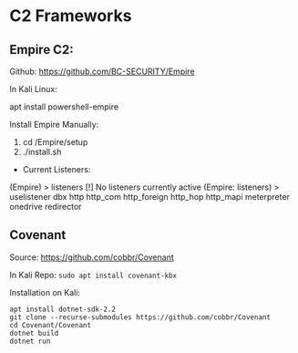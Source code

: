 # C2 Frameworks

## Empire C2:

Github: https://github.com/BC-SECURITY/Empire

In Kali Linux: 

apt install powershell-empire

Install Empire Manually:

1. cd /Empire/setup
2. ./install.sh

- Current Listeners: 

(Empire) > listeners
[!] No listeners currently active
(Empire: listeners) > uselistener 
dbx           http          http_com      http_foreign  http_hop      http_mapi     meterpreter   onedrive      redirector   


## Covenant

Source: https://github.com/cobbr/Covenant

In Kali Repo:
`sudo apt install covenant-kbx`

Installation on Kali: 

```
apt install dotnet-sdk-2.2
git clone --recurse-submodules https://github.com/cobbr/Covenant
cd Covenant/Covenant
dotnet build
dotnet run
```
